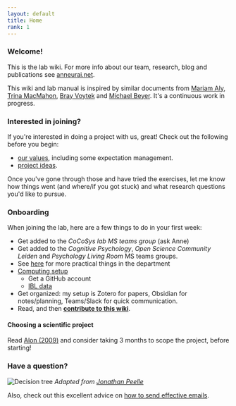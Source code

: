```yaml
---
layout: default
title: Home
rank: 1
---
```


### Welcome!
This is the lab wiki. For more info about our team, research, blog and publications see [anneurai.net](https://anneurai.net).

This wiki and lab manual is inspired by similar documents from [Mariam Aly](https://osf.io/mdh87/wiki/home/), [Trina MacMahon](https://d1uqjtzsuwlnsf.cloudfront.net/wp-content/uploads/sites/163/2016/11/McMahon_UW_Compact_Example.pdf), [Bray Voytek](https://voyteklab.com/philosophy) and [Michael Beyer](https://docs.google.com/document/d/1Y1wzFVdp-FCoGM47okaW5eYdOOfpgXD5nM9Q7DpwAMo/edit). It's a continuous work in progress.

### Interested in joining?

If you're interested in doing a project with us, great! Check out the following before you begin:
- [our values](https://anne-urai.github.io/lab_wiki/Vision.html), including some expectation management.
- [project ideas](https://anne-urai.github.io/lab_wiki/ProjectIdeas.html).

Once you've gone through those and have tried the exercises, let me know how things went (and where/if you got stuck) and what research questions you'd like to pursue.

### Onboarding
When joining the lab, here are a few things to do in your first week:
- Get added to the _CoCoSys lab MS teams group_ (ask Anne)
- Get added to the _Cognitive Psychology_, _Open Science Community Leiden_ and  _Psychology Living Room_ MS teams groups.
- See [here](https://anne-urai.github.io/lab_wiki/Practical.html) for more practical things in the department
- [Computing setup](https://anne-urai.github.io/lab_wiki/PythonSetup.html)
    - Get a GitHub account
    - [IBL data](https://anne-urai.github.io/lab_wiki/IBLdata.html)
- Get organized: my setup is Zotero for papers, Obsidian for notes/planning, Teams/Slack for quick communication.
- Read, and then **[contribute to this wiki](https://github.com/anne-urai/lab_wiki/ContributeToWiki.html)**.

#### Choosing a scientific project
Read [Alon (2009)](http://linkinghub.elsevier.com/retrieve/pii/S1097276509006418) and consider taking 3 months to scope the project, before starting!

### Have a question?
![Decision tree](https://github.com/anne-urai/lab_wiki/blob/main/lab_decision_tree.png?raw=true)
_Adapted from [Jonathan Peelle](https://github.com/jpeelle/peellelab_manual/blob/master/figures/lab_decision_tree.pdf)_

Also, check out this excellent advice on [how to send effective emails](https://threadreaderapp.com/thread/1411866547631521792.html).
